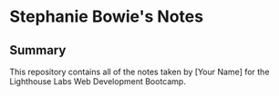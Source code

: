 # Stephanie Bowie's Notes
## Summary 

This repository contains all of the notes taken by [Your Name] for the Lighthouse Labs Web Development Bootcamp.
